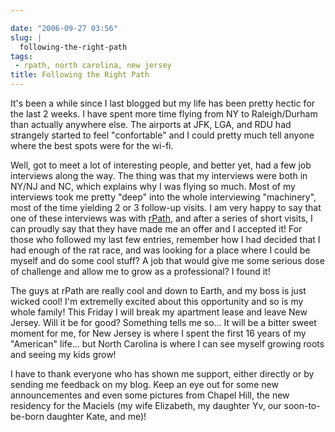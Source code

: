 ```yaml
---

date: "2006-09-27 03:56"
slug: |
  following-the-right-path
tags:
 - rpath, north carolina, new jersey
title: Following the Right Path
---
```


It's been a while since I last blogged but my life has been pretty
hectic for the last 2 weeks. I have spent more time flying from NY to
Raleigh/Durham than actually anywhere else. The airports at JFK, LGA,
and RDU had strangely started to feel "confortable" and I could pretty
much tell anyone where the best spots were for the wi-fi.

Well, got to meet a lot of interesting people, and better yet, had a few
job interviews along the way. The thing was that my interviews were both
in NY/NJ and NC, which explains why I was flying so much. Most of my
interviews took me pretty "deep" into the whole interviewing
"machinery", most of the time yielding 2 or 3 follow-up visits. I am
very happy to say that one of these interviews was with
[rPath](http://www.rpath.com/), and after a series of short visits, I
can proudly say that they have made me an offer and I accepted it! For
those who followed my last few entries, remember how I had decided that
I had enough of the rat race, and was looking for a place where I could
be myself and do some cool stuff? A job that would give me some serious
dose of challenge and allow me to grow as a professional? I found it!

The guys at rPath are really cool and down to Earth, and my boss is just
wicked cool! I'm extremelly excited about this opportunity and so is my
whole family! This Friday I will break my apartment lease and leave New
Jersey. Will it be for good? Something tells me so... It will be a
bitter sweet moment for me, for New Jersey is where I spent the first 16
years of my "American" life... but North Carolina is where I can see
myself growing roots and seeing my kids grow!

I have to thank everyone who has shown me support, either directly or by
sending me feedback on my blog. Keep an eye out for some new
announcementes and even some pictures from Chapel Hill, the new
residency for the Maciels (my wife Elizabeth, my daughter Yv, our
soon-to-be-born daughter Kate, and me)!
